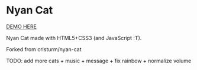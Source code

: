 Nyan Cat
========

[DEMO HERE](http://daviswang.github.io/nyan-cat/)

Nyan Cat made with HTML5+CSS3 (and JavaScript :T).

Forked from cristurm/nyan-cat

TODO: add more cats + music + message + fix rainbow + normalize volume

